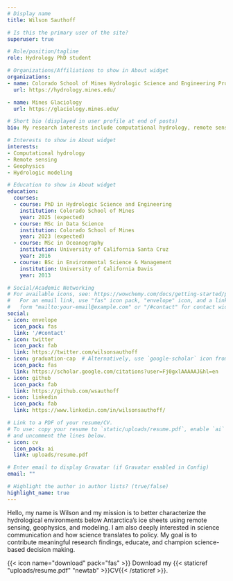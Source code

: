 ```yaml
---
# Display name
title: Wilson Sauthoff

# Is this the primary user of the site?
superuser: true

# Role/position/tagline
role: Hydrology PhD student

# Organizations/Affiliations to show in About widget
organizations:
- name: Colorado School of Mines Hydrologic Science and Engineering Program
  url: https://hydrology.mines.edu/

- name: Mines Glaciology
  url: https://glaciology.mines.edu/

# Short bio (displayed in user profile at end of posts)
bio: My research interests include computational hydrology, remote sensing, geophysics, and hydrologic modeling

# Interests to show in About widget
interests:
- Computational hydrology
- Remote sensing
- Geophysics
- Hydrologic modeling

# Education to show in About widget
education:
  courses:
  - course: PhD in Hydrologic Science and Engineering
    institution: Colorado School of Mines
    year: 2025 (expected)
  - course: MSc in Data Science
    institution: Colorado School of Mines
    year: 2023 (expected)
  - course: MSc in Oceanography
    institution: University of California Santa Cruz
    year: 2016
  - course: BSc in Environmental Science & Management
    institution: University of California Davis
    year: 2013

# Social/Academic Networking
# For available icons, see: https://wowchemy.com/docs/getting-started/page-builder/#icons
#   For an email link, use "fas" icon pack, "envelope" icon, and a link in the
#   form "mailto:your-email@example.com" or "/#contact" for contact widget.
social:
- icon: envelope
  icon_pack: fas
  link: '/#contact'
- icon: twitter
  icon_pack: fab
  link: https://twitter.com/wilsonsauthoff
- icon: graduation-cap  # Alternatively, use `google-scholar` icon from `ai` icon pack
  icon_pack: fas
  link: https://scholar.google.com/citations?user=Fj0gxlAAAAAJ&hl=en
- icon: github
  icon_pack: fab
  link: https://github.com/wsauthoff
- icon: linkedin
  icon_pack: fab
  link: https://www.linkedin.com/in/wilsonsauthoff/

# Link to a PDF of your resume/CV.
# To use: copy your resume to `static/uploads/resume.pdf`, enable `ai` icons in `params.toml`, 
# and uncomment the lines below.
- icon: cv
  icon_pack: ai
  link: uploads/resume.pdf

# Enter email to display Gravatar (if Gravatar enabled in Config)
email: ""

# Highlight the author in author lists? (true/false)
highlight_name: true
---
```


Hello, my name is Wilson and my mission is to better characterize the hydrological environments below Antarctica’s ice sheets using remote sensing, geophysics, and modeling. I am also deeply interested in science communication and how science translates to policy. My goal is to contribute meaningful research findings, educate, and champion science-based decision making.

{{< icon name="download" pack="fas" >}} Download my {{< staticref "uploads/resume.pdf" "newtab" >}}CV{{< /staticref >}}.
